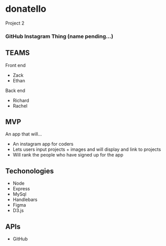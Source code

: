 # donatello
Project 2

### GitHub Instagram Thing (name pending...)

## TEAMS
Front end
* Zack
* Ethan


Back end
* Richard
* Rachel


## MVP

An app that will...
* An instagram app for coders
* Lets users input projects + images and will display and link to projects
* Will rank the people who have signed up for the app


## Techonologies
* Node
* Express
* MySql
* Handlebars
* Figma
* D3.js


## APIs
* GitHub
